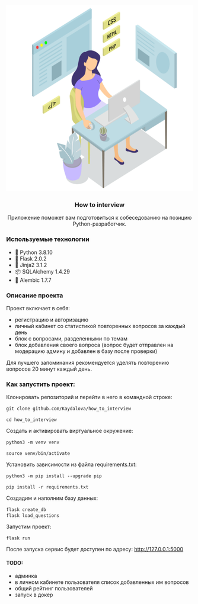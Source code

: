<div align="center">
 <img src="interview_app/static/img/female_programmer_readme.png" alt="Logo"> 
<h3 >How to interview</h3>
Приложение поможет вам подготовиться к собеседованию на позицию Python-разработчик.
</div>

### Используемые технологии
- :snake: Python 3.8.10
- :incoming_envelope: Flask 2.0.2
- :busts_in_silhouette: Jinja2 3.1.2
- :package: SQLAlchemy 1.4.29
- :memo: Alembic 1.7.7
### Описание проекта
Проект включает в себя:
- регистрацию и авторизацию
- личный кабинет со статистикой повторенных вопросов за каждый день
- блок с вопросами, разделенными по темам
- блок добавления своего вопроса (вопрос будет отправлен на модерацию админу и добавлен в базу после проверки)

Для лучшего запоминания рекомендуется уделять повторению вопросов 20 минут каждый день.

### Как запустить проект:
Клонировать репозиторий и перейти в него в командной строке:

```
git clone github.com/Kaydalova/how_to_interview
```

```
cd how_to_interview
```

Cоздать и активировать виртуальное окружение:

```
python3 -m venv venv
```

```
source venv/bin/activate
```

Установить зависимости из файла requirements.txt:

```
python3 -m pip install --upgrade pip
```

```
pip install -r requirements.txt
```

Создадим и наполним базу данных:

```
flask create_db
flask load_questions
```
Запустим проект:
```
flask run
```
После запуска сервис будет доступен по адресу:
 http://127.0.0.1:5000


####  TODO:
- админка
- в личном кабинете пользователя список добавленных им вопросов
- общий рейтинг пользователей
- запуск в докер
